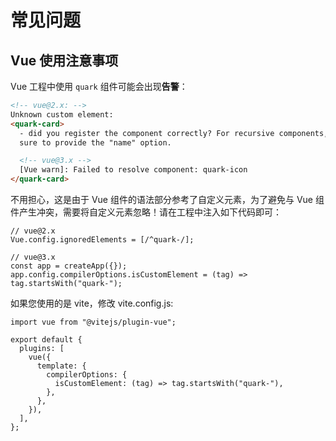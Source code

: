 # 常见问题

## Vue 使用注意事项

Vue 工程中使用 `quark` 组件可能会出现**告警**：

```html
<!-- vue@2.x: -->
Unknown custom element:
<quark-card>
  - did you register the component correctly? For recursive components, make
  sure to provide the "name" option.

  <!-- vue@3.x -->
  [Vue warn]: Failed to resolve component: quark-icon
</quark-card>
```

不用担心，这是由于 Vue 组件的语法部分参考了自定义元素，为了避免与 Vue 组件产生冲突，需要将自定义元素忽略！请在工程中注入如下代码即可：

```tsx
// vue@2.x
Vue.config.ignoredElements = [/^quark-/];

// vue@3.x
const app = createApp({});
app.config.compilerOptions.isCustomElement = (tag) => tag.startsWith("quark-");
```

如果您使用的是 vite，修改 vite.config.js:

```tsx
import vue from "@vitejs/plugin-vue";

export default {
  plugins: [
    vue({
      template: {
        compilerOptions: {
          isCustomElement: (tag) => tag.startsWith("quark-"),
        },
      },
    }),
  ],
};
```
